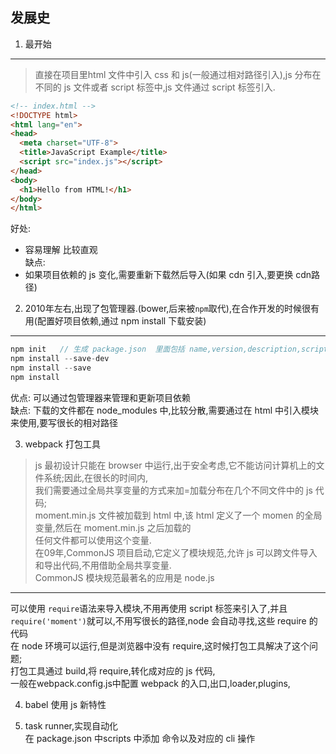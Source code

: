 ## 发展史  
1. 最开始  
-------------
> 直接在项目里html 文件中引入 css 和 js(一般通过相对路径引入),js 分布在不同的 js 文件或者 script 标签中,js 文件通过 script 标签引入.  
```html
<!-- index.html -->
<!DOCTYPE html>
<html lang="en">
<head>
  <meta charset="UTF-8">
  <title>JavaScript Example</title>
  <script src="index.js"></script>
</head>
<body>
  <h1>Hello from HTML!</h1>
</body>
</html>
```
好处:  
- 容易理解  比较直观  
缺点:  
- 如果项目依赖的 js 变化,需要重新下载然后导入(如果 cdn 引入,要更换 cdn路径)  

2. 2010年左右,出现了包管理器.(bower,后来被`npm`取代),在合作开发的时候很有用(配置好项目依赖,通过 npm install 下载安装)    
-----------
```js
npm init   // 生成 package.json  里面包括 name,version,description,scripts,main,author,licnese,dependencies,devDependencies  ...  
npm install --save-dev 
npm install --save  
npm install
```
优点:  可以通过包管理器来管理和更新项目依赖  
缺点:  下载的文件都在 node_modules 中,比较分散,需要通过在 html 中引入模块来使用,要写很长的相对路径  

3. webpack 打包工具  
> js 最初设计只能在 browser 中运行,出于安全考虑,它不能访问计算机上的文件系统;因此,在很长的时间内,  
我们需要通过全局共享变量的方式来加=加载分布在几个不同文件中的 js 代码;  
moment.min.js 文件被加载到 html 中,该 html 定义了一个 momen 的全局变量,然后在 moment.min.js 之后加载的  
任何文件都可以使用这个变量.  
> 在09年,CommonJS 项目启动,它定义了模块规范,允许 js 可以跨文件导入和导出代码,不用借助全局共享变量.  
CommonJS 模块规范最著名的应用是 node.js  
-------------
可以使用 `require`语法来导入模块,不用再使用 script 标签来引入了,并且`require('moment')`就可以,不用写很长的路径,node 会自动寻找,这些 require 的代码  
在 node 环境可以运行,但是浏览器中没有 require,这时候打包工具解决了这个问题;  
打包工具通过 build,将 require,转化成对应的 js 代码,  
一般在webpack.config.js中配置 webpack 的入口,出口,loader,plugins, 

4. babel 使用 js 新特性  

5. task runner,实现自动化  
在 package.json 中scripts 中添加 命令以及对应的 cli 操作  

